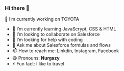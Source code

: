 ### Hi there 👋

 🔭 I’m currently working on TOYOTA
- 🌱 I’m currently learning JavaScrypt, CSS & HTML
- 👯 I’m looking to collaborate on Salesforce
- 🤔 I’m looking for help with coding
- 💬 Ask me about Salesforce formulas and flows
- 📫 How to reach me: Linkdin, Instagram, Facebook
- 😄 Pronouns: **Nurgazy**
- ⚡ Fun fact: I like to travel
